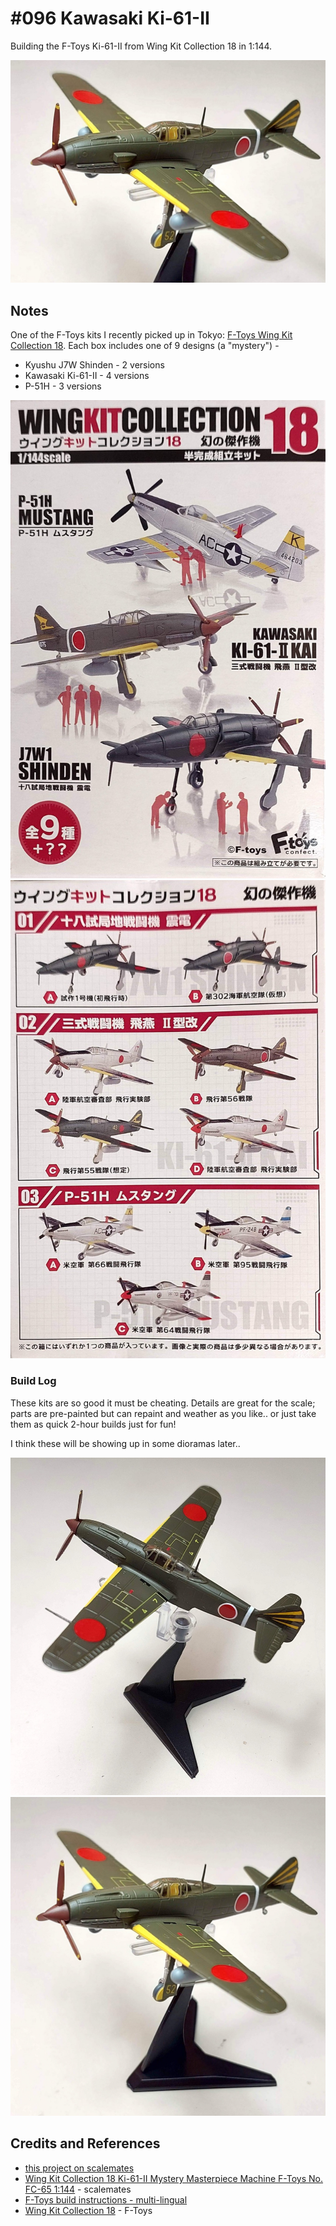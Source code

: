 # #096 Kawasaki Ki-61-II

Building the F-Toys Ki-61-II from Wing Kit Collection 18 in 1:144.

![Build](./assets/Ki61II_build.jpg?raw=true)

## Notes

One of the F-Toys kits I recently picked up in Tokyo:
[F-Toys Wing Kit Collection 18](https://f-toys.net/item/wing_kit_collection_18/).
Each box includes one of 9 designs (a "mystery") -

* Kyushu J7W Shinden - 2 versions
* Kawasaki Ki-61-II - 4 versions
* P-51H - 3 versions

![kit-front](./assets/kit-front.jpg?raw=true)
![kit-rear](./assets/kit-rear.jpg?raw=true)

### Build Log

These kits are so good it must be cheating. Details are great for the scale; parts are pre-painted but can repaint and weather as you like.. or just take them as quick 2-hour builds just for fun!

I think these will be showing up in some dioramas later..

![build01a](./assets/build01a.jpg?raw=true)
![build01b](./assets/build01b.jpg?raw=true)

## Credits and References

* [this project on scalemates](https://www.scalemates.com/profiles/mate.php?id=74137&p=projects&project=159033)
* [Wing Kit Collection 18 Ki-61-II Mystery Masterpiece Machine F-Toys No. FC-65 1:144](https://www.scalemates.com/kits/f-toys-fc-65-wing-kit-collection-18-ki-61-ii--1504977) - scalemates
* [F-Toys build instructions - multi-lingual](https://www.f-toys.net/kumitate/detail.html)
* [Wing Kit Collection 18](https://f-toys.net/item/wing_kit_collection_18/) - F-Toys
